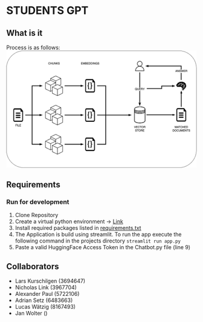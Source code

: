 # STUDENTS GPT

## What is it

Process is as follows:
![process.png](data/process.png)


## Requirements


### Run for development
1. Clone Repository
2. Create a virtual python environment -> [Link](https://realpython.com/lessons/creating-virtual-environment/)
3. Install required packages listed in [requirements.txt](./requirements.txt)
4. The Application is build using streamlit. To run the app execute the following command in the projects directory ```streamlit run app.py```
5. Paste a valid HuggingFace Access Token in the Chatbot.py file (line 9)



## Collaborators
+ Lars Kurschilgen (3694647)
+ Nicholas Link (3967704)
+ Alexander Paul (5722106)
+ Adrian Setz (6483663)
+ Lucas Wätzig (8167493)
+ Jan Wolter ()
